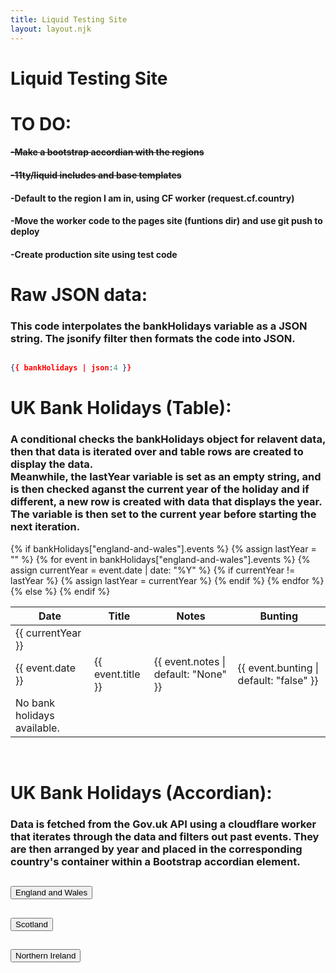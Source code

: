```yaml
---
title: Liquid Testing Site
layout: layout.njk
---
```


<h1>Liquid Testing Site</h1>


<div>
  <h1>TO DO:</h1>
  <s><h4>-Make a bootstrap accordian with the regions</h4></s>
  <s><h4>-11ty/liquid includes and base templates</h4></s>
  <h4>-Default to the region I am in, using CF worker (request.cf.country)</h4>
  <h4>-Move the worker code to the pages site (funtions dir) and use git push to deploy</h4>
  <h4>-Create production site using test code</h4>
</div>

<!-- ### the string literal "now" is passed to the [date](https://shopify.github.io/liquid/filters/date/) filter and will be evalualated as current date and time, and formated with the formating template string

{{ "now" | date: "%Y-%m-%d" }}

### we pass a string literal to the [split](https://shopify.github.io/liquid/filters/split/) filter with ', ' as the delimiter an the result is assigned to the variable

beatles with [assign](https://shopify.github.io/liquid/tags/variable/#assign)

{% assign beatles = "John, Paul, George, Ringo" | split: ", " %}

{% for b in beatles %}

    {{- b | append: " " -}}

{% endfor %}

## a example from the eleventy documentation including remote data

{{ testData.full_name }}

<pre>

{{ testData | json}}
</pre>

### using the site.json static date include from \_data

- {{site.title}}

- {{ site.status }}

### rendering holiday object as json with the json filter inside a `<pre>` tag

<pre>

{{ site.holidays | json}}

</pre>

### use a for loop to [iterate](https://shopify.github.io/liquid/tags/iteration/) over the holidays in the site.json static data

---

{% for h in site.holidays %}

{{ h.title }}
{{ h.Date }}

{% endfor %}

### The for loop iterates over holidays in site and rendering the title snd date into specified table data tags. An alternate option would be the [tablerow](https://shopify.github.io/liquid/tags/iteration/#tablerow) iteration loop

---

<table>
  <tr>
    <th>Title:</th>
    <th>Date:</th>
  </tr>
  {% for h in site.holidays %}
  <tr>
    <td>{{h.title}}</td>
    <td>{{h.date}}</td>
  </tr>
{% endfor %}

  <thead>
    <tr>
      <th>Date</th>
      <th>Title</th>
      <th>Notes</th>
      <th>Bunting</th>
    </tr>
  </thead>
  <tbody>
    {% tablerow event in bankHolidays["england-and-wales"].events %}
      {{ event.date }}
    {% endtablerow %}
    {% tablerow event in bankHolidays["england-and-wales"].events %}
      {{ event.title }}
    {% endtablerow %}
    {% tablerow event in bankHolidays["england-and-wales"].events %}
      {{ event.notes | default: "None" }}
    {% endtablerow %}
    {% tablerow event in bankHolidays["england-and-wales"].events %}
      {{ event.bunting | default: "false" }}
    {% endtablerow %}
   </tbody>  
</table>  -->

<h1>Raw JSON data:</h1>

### This code interpolates the bankHolidays variable as a JSON string. The jsonify filter then formats the code into JSON.

<div class="rawJSON">

```json

{{ bankHolidays | json:4 }} 
```

</div>

<h1>UK Bank Holidays (Table):</h1>

<table class="table table-striped">
  <thead>
    <tr>
      <th>Date</th>
      <th>Title</th>
      <th>Notes</th>
      <th>Bunting</th>
    </tr>
  </thead>

### A conditional checks the bankHolidays object for relavent data, then that data is iterated over and table rows are created to display the data. <br> Meanwhile, the lastYear variable is set as an empty string, and is then checked aganst the current year of the holiday and if different, a new row is created with data that displays the year. The variable is then set to the current year before starting the next iteration.

  <tbody>
    {% if bankHolidays["england-and-wales"].events %}
      {% assign lastYear = "" %}
      {% for event in bankHolidays["england-and-wales"].events %}
        {% assign currentYear = event.date | date: "%Y" %}
        {% if currentYear != lastYear %}
          <tr>
            <td>{{ currentYear }}</td>
          </tr>
          {% assign lastYear = currentYear %}
        {% endif %}
        <tr>
          <td>{{ event.date }}</td>
          <td>{{ event.title }}</td>
          <td>{{ event.notes | default: "None" }}</td>
          <td>{{ event.bunting | default: "false" }}</td>
        </tr>
      {% endfor %}
    {% else %}
      <tr><td>No bank holidays available.</td></tr>
    {% endif %}
  </tbody>
</table>
<br>


<h1>UK Bank Holidays (Accordian): </h1>

### Data is fetched from the Gov.uk API using a cloudflare worker that iterates through the data and filters out past events. They are then arranged by year and placed in the corresponding country's container within a Bootstrap accordian element.

<div class="accordion" id="eventsAccordion">
    <!-- ENGLAND AND WALES -->
    <div class="accordion-item" id="englandAndWales">
        <h2 class="accordion-header" id="headingOne">
            <button class="accordion-button" type="button" data-bs-toggle="collapse" data-bs-target="#collapseOne" aria-expanded="true" aria-controls="collapseOne">
                England and Wales
            </button>
        </h2>
        <div id="collapseOne" class="accordion-collapse collapse show" aria-labelledby="headingOne" data-bs-parent="#eventsAccordion">
            <div class="accordion-body" id="englandAndWalesBody"></div>
        </div>
    </div>
    <!-- SCOTLAND -->
    <div class="accordion-item" id="scotland">
        <h2 class="accordion-header" id="headingTwo">
            <button class="accordion-button" type="button" data-bs-toggle="collapse" data-bs-target="#collapseTwo" aria-expanded="false" aria-controls="collapseTwo">
                Scotland
            </button>
        </h2>
        <div id="collapseTwo" class="accordion-collapse collapse" aria-labelledby="headingTwo" data-bs-parent="#eventsAccordion">
            <div class="accordion-body" id="scotlandBody"></div>
        </div>
    </div>
    <!-- NORTHERN IRELAND -->
    <div class="accordion-item" id="northernIreland">
        <h2 class="accordion-header" id="headingThree">
            <button class="accordion-button" type="button" data-bs-toggle="collapse" data-bs-target="#collapseThree" aria-expanded="false" aria-controls="collapseThree">
                Northern Ireland
            </button>
        </h2>
        <div id="collapseThree" class="accordion-collapse collapse" aria-labelledby="headingThree" data-bs-parent="#eventsAccordion">
            <div class="accordion-body" id="northernIrelandBody"></div>
        </div>
    </div>
</div>

<script>
async function fetchEvents() {
    try {
        //retrieves the data from the given URL and waits for it to be fully fetched
        const response = await fetch('https://purple-pine-028c.leith-green.workers.dev/');
        //converts the data to JSON once fetched
        const data = await response.json();

        //varaible holds the events array and container for the data to be combined
        const populateEvents = (events, container) => {
            let lastYear = null;

            //creates a date for each event and extract the year
            events.forEach(event => {
                const eventDate = new Date(event.date);
                const year = eventDate.getFullYear();
                
                //checks the year, adds heading element to separate each years events if different
                if (year !== lastYear) {
                    const yearHeader = document.createElement('h5');
                    yearHeader.innerText = year;
                    container.appendChild(yearHeader);
                    lastYear = year; // Update last year
                }

                //creates a div to store the fetched event data, set it to display in the container
                const div = document.createElement('div');
                div.innerText = `${event.title} - ${eventDate.toLocaleDateString()}`;
                //then adds the element to the DOM so it's visible in the browser
                container.appendChild(div);
            });
        };

        //gets correct element for each region and populate with corresponding event data
        const englandAndWalesBody = document.getElementById('englandAndWalesBody');
        populateEvents(data['england-and-wales'].events, englandAndWalesBody);

        const scotlandBody = document.getElementById('scotlandBody');
        populateEvents(data.scotland.events, scotlandBody);

        const northernIrelandBody = document.getElementById('northernIrelandBody');
        populateEvents(data['northern-ireland'].events, northernIrelandBody);

    //throws an error if the try code is unsuccessful
    } catch (error) {
        console.error("Error fetching data: ", error);
    }
}

//calls the function to execute the code and display it in the browser accordion 
fetchEvents();


</script>

<script>
  hljs.highlightAll();
</script>

